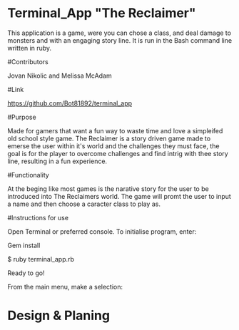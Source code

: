 # Terminal_App "The Reclaimer"

This application is a game, were you can chose a class, and deal damage to monsters and with an engaging story line. It is run in the Bash command line written in ruby.

#Contributors

Jovan Nikolic and Melissa McAdam

#Link

https://github.com/Bot81892/terminal_app

#Purpose

Made for gamers that want a fun way to waste time and love a simpleifed old school style game. The Reclaimer is a story driven game made to emerse the user within it's world and the challenges they must face, the goal is for the player to overcome challenges and find intrig with thee story line, resulting in a fun experience.

#Functionality

 At the beging like most games is the narative story for the user to be introduced into The Reclaimers world. The game will promt the user to input a name and then choose a caracter class to play as. <!-- Based on user inputs, The Reclaimer will return a class selection, enter the arena and attack the enemy with the users choice of attack. The user can exit the game at any time-->

 #Instructions for use

Open Terminal or preferred console. To initialise program, enter:

Gem install

<!--ascii art gem 
    colorize gem 
    font??-->

$ ruby terminal_app.rb
<!--ReName the file to "The Reclaimer"?-->
Ready to go!
<!-- add a screen shoot of the main Menu-->

From the main menu, make a selection: 

 # Design & Planing


<!-- Project documentation is to be compiled as a single markdown file named README.md

This file should contain,

A link to your GitHub repository
Ensure the repository (repo) is accessible by your Educators
Description of the app, including,
Purpose
Functionality
Instructions for use
Screenshots
Details of design & planning process including,
Evidence of app idea brainstorming sessions
app User/Workflow diagram
Project plan & timeline
Screenshots of Trello board(s) -->